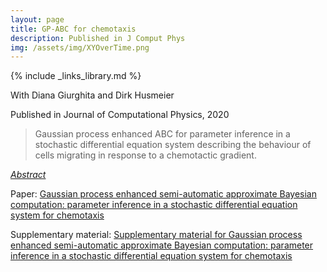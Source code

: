 ```yaml
---
layout: page
title: GP-ABC for chemotaxis
description: Published in J Comput Phys
img: /assets/img/XYOverTime.png
---
```

{% include _links_library.md %}

<script type="text/javascript">
 function showhide(id) {
    var e = document.getElementById(id);
    e.style.display = (e.style.display == 'block') ? 'none' : 'block';
 }
</script>
   
With Diana Giurghita and Dirk Husmeier

Published in Journal of Computational Physics, 2020

> Gaussian process enhanced ABC for parameter inference in a stochastic differential equation system describing the behaviour of cells migrating in response to a chemotactic gradient.

<i class="fa fa-sticky-note" aria-hidden="true"></i> <a href="javascript:showhide('pcp')">_Abstract_</a>
<div id="pcp" style="display:none;">
<p>  <div style="font-size:0.85em; text-align: justify;">Chemotaxis is a type of cell movement in response to a chemical stimulus which plays a key role in multiple biophysical processes, such as embryogenesis and wound healing, and which is crucial for understanding metastasis in cancer research. In the literature, chemotaxis has been modelled using biophysical models based on systems of nonlinear stochastic partial differential equations (NSPDEs), which are known to be challenging for statistical inference due to the intractability of the associated likelihood and the high computational costs of their numerical integration. Therefore, data analysis in this context has been limited to comparing predictions from NSPDE models to laboratory data using simple descriptive statistics. We present a statistically rigorous framework for parameter estimation in complex biophysical systems described by NSPDEs such as the one of chemotaxis. We adopt a likelihood-free approach based on approximate Bayesian computations with sequential Monte Carlo (ABC-SMC)which allows for circumventing the intractability of the likelihood. To find informative summary statistics, crucial for the performance of ABC, we propose to use a Gaussian process (GP) regression model. The interpolation provided by the GP regression turns out useful on its own merits: it relatively accurately estimates the parameters of the NSPDE model and allows for uncertainty quantification, at a very low computational cost. Our proposed methodology allows for a considerable part of computations to be completed before having observed any data, providing a practical toolbox to experimental scientists whose modes of operation frequently involve experiments and inference taking place at distinct points in time. In an application to externally provided synthetic data we demonstrate that the correction provided by ABC-SMC is essential for accurate estimation of some of the NSPDE model parameters and for more flexible uncertainty quantification.
</div> </p>
</div>

<i class="fa fa-download fa-ld" aria-hidden="true"></i> Paper: <a class="page-link" href="{{ '/research/Borowska, Giurghita, Husmeier - Gaussian process enhanced semi-automatic approximate Bayesian computation.pdf' | prepend: site.baseurl | prepend: site.url }}">Gaussian process enhanced semi-automatic approximate Bayesian computation: parameter inference in a stochastic differential equation system for chemotaxis</a> 

<i class="fa fa-download fa-ld" aria-hidden="true"></i> Supplementary material: <a class="page-link" href="{{ '/research/Borowska, Giurghita, Husmeier - Supplementary material for Gaussian process enhanced semi-automatic approximate Bayesian computation.pdf' | prepend: site.baseurl | prepend: site.url }}">Supplementary material for Gaussian process enhanced semi-automatic approximate Bayesian computation: parameter inference in a stochastic differential equation system for chemotaxis</a> 